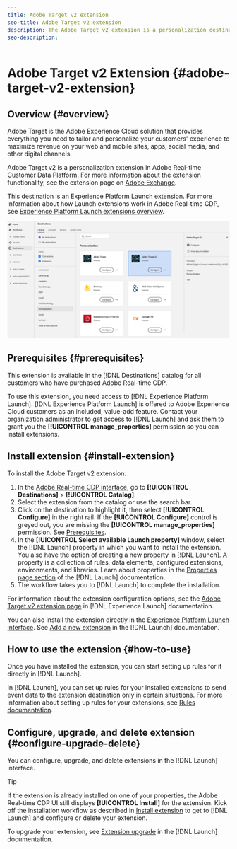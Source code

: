 ```yaml
---
title: Adobe Target v2 extension
seo-title: Adobe Target v2 extension
description: The Adobe Target v2 extension is a personalization destination in Adobe Real-time Customer Data Platform. For more information about the extension functionality, see the extension page on Adobe Exchange.
seo-description: 
---
```


# Adobe Target v2 Extension {#adobe-target-v2-extension}

## Overview {#overview}

Adobe Target is the Adobe Experience Cloud solution that provides everything you need to tailor and personalize your customers' experience to maximize revenue on your web and mobile sites, apps, social media, and other digital channels.

Adobe Target v2 is a personalization extension in Adobe Real-time Customer Data Platform. For more information about the extension functionality, see the extension page on [Adobe Exchange](https://exchange.adobe.com/experiencecloud.details.102722.adobe-target-v2-launch-extension.html).

This destination is an Experience Platform Launch extension. For more information about how Launch extensions work in Adobe Real-time CDP, see [Experience Platform Launch extensions overview](/help/rtcdp/destinations/experience-platform-launch-extensions.md).

![Adobe Target v2 extension](/help/rtcdp/destinations/assets/adobe-target-v2-extension.png)

## Prerequisites {#prerequisites}

This extension is available in the [!DNL Destinations] catalog for all customers who have purchased Adobe Real-time CDP.

To use this extension, you need access to [!DNL Experience Platform Launch]. [!DNL Experience Platform Launch] is offered to Adobe Experience Cloud customers as an included, value-add feature. Contact your organization administrator to get access to [!DNL Launch] and ask them to grant you the **[!UICONTROL manage_properties]** permission so you can install extensions.

## Install extension {#install-extension}

To install the Adobe Target v2 extension:

1. In the [Adobe Real-time CDP interface](http://platform.adobe.com/), go to **[!UICONTROL Destinations]** > **[!UICONTROL Catalog]**.
2. Select the extension from the catalog or use the search bar.
3. Click on the destination to highlight it, then select **[!UICONTROL Configure]** in the right rail. If the **[!UICONTROL Configure]** control is greyed out, you are missing the **[!UICONTROL manage_properties]** permission. See [Prerequisites](#prerequisites).
4. In the **[!UICONTROL Select available Launch property]** window, select the [!DNL Launch] property in which you want to install the extension. You also have the option of creating a new property in [!DNL Launch]. A property is a collection of rules, data elements, configured extensions, environments, and libraries. Learn about properties in the [Properties page section](https://docs.adobe.com/content/help/en/launch/using/reference/admin/companies-and-properties.html#properties-page) of the [!DNL Launch] documentation.
5. The workflow takes you to [!DNL Launch] to complete the installation.

For information about the extension configuration options, see the [Adobe Target v2 extension page](https://docs.adobe.com/content/help/en/launch/using/extensions-ref/adobe-extension/targetv2-extension/adobe-target-extension-v2.html) in [!DNL Experience Launch] documentation.

You can also install the extension directly in the [Experience Platform Launch interface](https://launch.adobe.com/). See [Add a new extension](https://docs.adobe.com/content/help/en/launch/using/reference/manage-resources/extensions/overview.html#add-a-new-extension) in the [!DNL Launch] documentation.


## How to use the extension {#how-to-use}

Once you have installed the extension, you can start setting up rules for it directly in [!DNL Launch].

In [!DNL Launch], you can set up rules for your installed extensions to send event data to the extension destination only in certain situations. For more information about setting up rules for your extensions, see [Rules documentation](https://docs.adobe.com/help/en/launch/using/reference/manage-resources/rules.html).

## Configure, upgrade, and delete extension {#configure-upgrade-delete}

You can configure, upgrade, and delete extensions in the [!DNL Launch] interface.

>[!TIP]
>
>If the extension is already installed on one of your properties, the Adobe Real-time CDP UI still displays **[!UICONTROL Install]** for the extension. Kick off the installation workflow as described in [Install extension](#install-extension) to get to [!DNL Launch] and configure or delete your extension.

To upgrade your extension, see [Extension upgrade](https://docs.adobe.com/content/help/en/launch/using/reference/manage-resources/extensions/extension-upgrade.html) in the [!DNL Launch] documentation.
